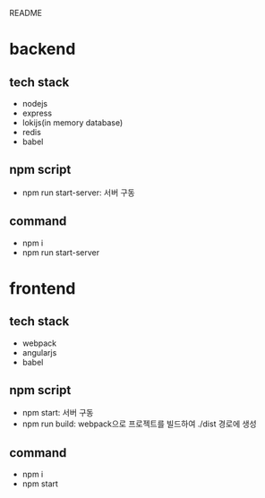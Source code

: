 README
# backend 
## tech stack
  * nodejs
  * express
  * lokijs(in memory database)
  * redis
  * babel
## npm script
  * npm run start-server: 서버 구동
## command
  * npm i
  * npm run start-server

# frontend
## tech stack
  * webpack
  * angularjs
  * babel
## npm script
  * npm start: 서버 구동
  * npm run build: webpack으로 프로젝트를 빌드하여 ./dist 경로에 생성
## command
  * npm i
  * npm start
